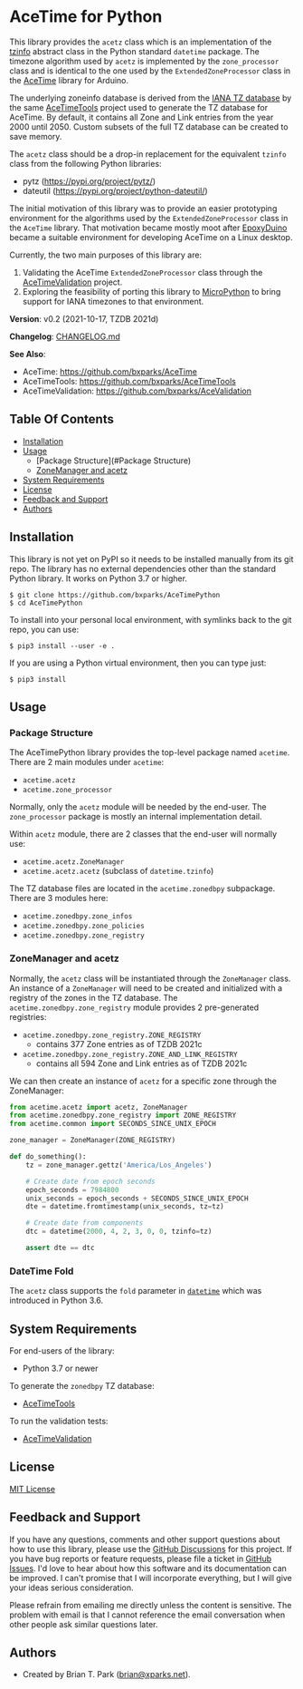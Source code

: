 # AceTime for Python

This library provides the `acetz` class which is an implementation of the
[tzinfo](https://docs.python.org/3/library/datetime.html#tzinfo-objects)
abstract class in the Python standard `datetime` package. The timezone algorithm
used by `acetz` is implemented by the `zone_processor` class and is identical to
the one used by the `ExtendedZoneProcessor` class in the
[AceTime](https://github.com/bxparks/AceTime) library for Arduino.

The underlying zoneinfo database is derived from the [IANA TZ
database](https://www.iana.org/time-zones) by the same
[AceTimeTools](https://github.com/bxparks/AceTimeTools) project  used to
generate the TZ database for AceTime. By default, it contains all Zone and Link
entries from the year 2000 until 2050. Custom subsets of the full TZ database
can be created to save memory.

The `acetz` class should be a drop-in replacement for the equivalent `tzinfo`
class from the following Python libraries:

* pytz (https://pypi.org/project/pytz/)
* dateutil (https://pypi.org/project/python-dateutil/)

The initial motivation of this library was to provide an easier prototyping
environment for the algorithms used by the `ExtendedZoneProcessor` class in the
`AceTime` library. That motivation became mostly moot after
[EpoxyDuino](https://github.com/bxparks/EpoxyDuino) became a suitable
environment for developing AceTime on a Linux desktop.

Currently, the two main purposes of this library are:

1) Validating the AceTime `ExtendedZoneProcessor` class through the
   [AceTimeValidation](https://github.com/bxparks/AceTimeValidation) project.
2) Exploring the feasibility of porting this library to
   [MicroPython](https://micropython.org/) to bring
   support for IANA timezones to that environment.

**Version**: v0.2 (2021-10-17, TZDB 2021d)

**Changelog**: [CHANGELOG.md](CHANGELOG.md)

**See Also**:
* AceTime: https://github.com/bxparks/AceTime
* AceTimeTools: https://github.com/bxparks/AceTimeTools
* AceTimeValidation: https://github.com/bxparks/AceValidation

## Table Of Contents

* [Installation](#Installation)
* [Usage](#Usage)
    * [Package Structure](#Package Structure)
    * [ZoneManager and acetz](#ZoneManagerAndAcetz)
* [System Requirements](#SystemRequirements)
* [License](#License)
* [Feedback and Support](#FeedbackAndSupport)
* [Authors](#Authors)

<a name="Installation"></a>
## Installation

This library is not yet on PyPI so it needs to be installed manually from its
git repo. The library has no external dependencies other than the standard
Python library. It works on Python 3.7 or higher.

```
$ git clone https://github.com/bxparks/AceTimePython
$ cd AceTimePython
```

To install into your personal local environment, with symlinks back to the git
repo, you can use:

```
$ pip3 install --user -e .
```

If you are using a Python virtual environment, then you can type just:

```
$ pip3 install
```

<a name="Usage"></a>
## Usage

<a name="PackageStructure"></a>
### Package Structure

The AceTimePython library provides the top-level package named `acetime`. There
are 2 main modules under `acetime`:

* `acetime.acetz`
* `acetime.zone_processor`

Normally, only the `acetz` module will be needed by the end-user. The
`zone_processor` package is mostly an internal implementation detail.

Within `acetz` module, there are 2 classes that the end-user will normally use:

* `acetime.acetz.ZoneManager`
* `acetime.acetz.acetz` (subclass of `datetime.tzinfo`)

The TZ database files are located in the `acetime.zonedbpy` subpackage. There
are 3 modules here:

* `acetime.zonedbpy.zone_infos`
* `acetime.zonedbpy.zone_policies`
* `acetime.zonedbpy.zone_registry`

<a name="ZoneManagerAndAcetz"></a>
### ZoneManager and acetz

Normally, the `acetz` class will be instantiated through the `ZoneManager`
class. An instance of a `ZoneManager` will need to be created and initialized
with a registry of the zones in the TZ database. The
`acetime.zonedbpy.zone_registry` module provides 2 pre-generated registries:

* `acetime.zonedbpy.zone_registry.ZONE_REGISTRY`
    * contains 377 Zone entries as of TZDB 2021c
* `acetime.zonedbpy.zone_registry.ZONE_AND_LINK_REGISTRY`
    * contains all 594 Zone and Link entries as of TZDB 2021c

We can then create an instance of `acetz` for a specific zone through the
ZoneManager:

```Python
from acetime.acetz import acetz, ZoneManager
from acetime.zonedbpy.zone_registry import ZONE_REGISTRY
from acetime.common import SECONDS_SINCE_UNIX_EPOCH

zone_manager = ZoneManager(ZONE_REGISTRY)

def do_something():
    tz = zone_manager.gettz('America/Los_Angeles')

    # Create date from epoch seconds
    epoch_seconds = 7984800
    unix_seconds = epoch_seconds + SECONDS_SINCE_UNIX_EPOCH
    dte = datetime.fromtimestamp(unix_seconds, tz=tz)

    # Create date from components
    dtc = datetime(2000, 4, 2, 3, 0, 0, tzinfo=tz)

    assert dte == dtc
```

<a name="DateTimeFold"></a>
### DateTime Fold

The `acetz` class supports the `fold` parameter in
[`datetime`](https://docs.python.org/3/library/datetime.html#datetime-objects)
which was introduced in Python 3.6.

<a name="SystemRequirements"></a>
## System Requirements

For end-users of the library:

* Python 3.7 or newer

To generate the `zonedbpy` TZ database:

* [AceTimeTools](https://github.com/bxparks/AceTimeTools)

To run the validation tests:

* [AceTimeValidation](https://github.com/bxparks/AceTimeValidation)

<a name="License"></a>
## License

[MIT License](https://opensource.org/licenses/MIT)

<a name="FeedbackAndSupport"></a>
## Feedback and Support

If you have any questions, comments and other support questions about how to
use this library, please use the
[GitHub Discussions](https://github.com/bxparks/AceTimePython/discussions)
for this project. If you have bug reports or feature requests, please file a
ticket in [GitHub Issues](https://github.com/bxparks/AceTimePython/issues).
I'd love to hear about how this software and its documentation can be improved.
I can't promise that I will incorporate everything, but I will give your ideas
serious consideration.

Please refrain from emailing me directly unless the content is sensitive. The
problem with email is that I cannot reference the email conversation when other
people ask similar questions later.

<a name="Authors"></a>
## Authors

* Created by Brian T. Park (brian@xparks.net).
